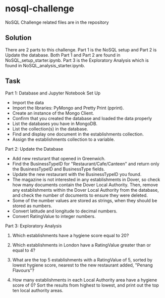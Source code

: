 # nosql-challenge
NoSQL Challenge related files are in the repository

## Solution
There are 2 parts to this challenge. Part 1 is the NoSQL setup and Part 2 is Update the database. Both Part 1 and Part 2 are found in NoSQL_setup_starter.ipynb. Part 3 is the Exploratory Analysis which is found in NoSQL_analysis_starter.ipynb.

## Task
Part 1: Database and Jupyter Notebook Set Up

- Import the data
- Import the libraries: PyMongo and Pretty Print (pprint).
- Create an instance of the Mongo Client.
- Confirm that you created the database and loaded the data properly
- List the databases you have in MongoDB.
- List the collection(s) in the database.
- Find and display one document in the establishments collection.
- Assign the establishments collection to a variable.

Part 2: Update the Database

- Add new resturant that opened in Greenwich. 
- Find the BusinessTypeID for "Restaurant/Cafe/Canteen" and return only the BusinessTypeID and BusinessType fields.
- Update the new restaurant with the BusinessTypeID you found.
- The magazine is not interested in any establishments in Dover, so check how many documents contain the Dover Local Authority. Then, remove any establishments within the Dover Local Authority from the database, and check the number of documents to ensure they were deleted.
- Some of the number values are stored as strings, when they should be stored as numbers.
- Convert latitude and longitude to decimal numbers.
- Convert RatingValue to integer numbers.

Part 3: Exploratory Analysis

1. Which establishments have a hygiene score equal to 20?

2. Which establishments in London have a RatingValue greater than or equal to 4?

3. What are the top 5 establishments with a RatingValue of 5, sorted by lowest hygiene score, nearest to the new restaurant added, "Penang Flavours"?

4. How many establishments in each Local Authority area have a hygiene score of 0? Sort the results from highest to lowest, and print out the top ten local authority areas.
